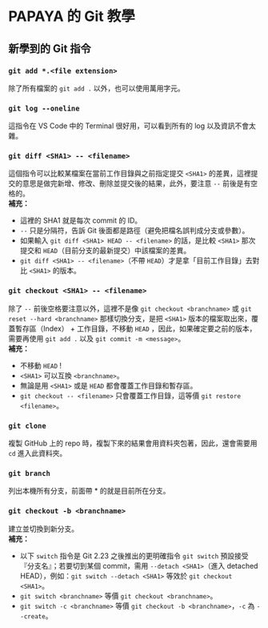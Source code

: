 # PAPAYA 的 Git 教學

## 新學到的 Git 指令

### ```git add *.<file extension>```
除了所有檔案的 ```git add .``` 以外，也可以使用萬用字元。

### ```git log --oneline```
這指令在 VS Code 中的 Terminal 很好用，可以看到所有的 log 以及資訊不會太雜。  

### ```git diff <SHA1> -- <filename>```
這個指令可以比較某檔案在當前工作目錄與之前指定提交 ```<SHA1>``` 的差異，這裡提交的意思是做完新增、修改、刪除並提交後的結果，此外，要注意 ```--``` 前後是有空格的。  
**補充：** 
- 這裡的 SHA1 就是每次 commit 的 ID。  
- ```--``` 只是分隔符，告訴 Git 後面都是路徑（避免把檔名誤判成分支或參數）。
- 如果輸入 ```git diff <SHA1> HEAD -- <filename>``` 的話，是比較 ```<SHA1>``` 那次提交和 ```HEAD```（目前分支的最新提交）中該檔案的差異。
- ```git diff <SHA1> -- <filename>```（不帶 ```HEAD```）才是拿「目前工作目錄」去對比 ```<SHA1>``` 的版本。

### ```git checkout <SHA1> -- <filename>```
除了 ```--``` 前後空格要注意以外，這裡不是像 ```git checkout <branchname>``` 或 ```git reset --hard <branchname>``` 那樣切換分支，是把 ```<SHA1>``` 版本的檔案取出來，覆蓋暫存區（Index） + 工作目錄，不移動 ```HEAD``` ，因此，如果確定要之前的版本，需要再使用 ```git add .``` 以及 ```git commit -m <message>```。  
**補充：** 
- 不移動 ```HEAD``` !
- ```<SHA1>``` 可以互換 ```<branchname>```。
- 無論是用 ```<SHA1>``` 或是 ```HEAD``` 都會覆蓋工作目錄和暫存區。  
- ```git checkout -- <filename>``` 只會覆蓋工作目錄，這等價 ```git restore <filename>```。

### ```git clone```
複製 GitHub 上的 repo 時，複製下來的結果會用資料夾包著，因此，還會需要用 ```cd``` 進入此資料夾。

### ```git branch```
列出本機所有分支，前面帶 * 的就是目前所在分支。

### ```git checkout -b <branchname>```
建立並切換到新分支。  
**補充：** 
- 以下 ```switch``` 指令是 Git 2.23 之後推出的更明確指令 ```git switch``` 預設接受『分支名』；若要切到某個 commit，需用 ```--detach <SHA1>```（進入 detached HEAD），例如：```git switch --detach <SHA1>``` 等效於 ```git checkout <SHA1>```。
- ```git switch <branchname>``` 等價 ```git checkout <branchname>```。
- ```git switch -c <branchname>``` 等價 ```git checkout -b <branchname>```，```-c``` 為 ```--create```。